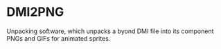 # DMI2PNG
Unpacking software, which unpacks a byond DMI file into its component PNGs and GIFs for animated sprites.
